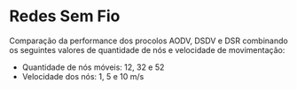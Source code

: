 # Redes Sem Fio

Comparação da performance dos procolos AODV, DSDV e DSR combinando os seguintes valores de quantidade de nós e velocidade de movimentação:
  - Quantidade de nós móveis: 12, 32 e 52
  - Velocidade dos nós: 1, 5 e 10 m/s
